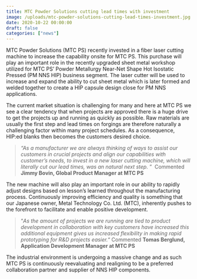 ```yaml
---
title: MTC Powder Solutions cutting lead times with investment
image: /uploads/mtc-powder-solutions-cutting-lead-times-investment.jpg
date: 2020-10-22 00:00:00
draft: false
categories: ["news"]
---
```

MTC Powder Solutions (MTC PS) recently invested in a fiber laser cutting machine to increase the capability onsite for MTC PS. This purchase will play an important role in the recently upgraded sheet metal workshop utilized for MTC PS’ Powder Metallurgy Near-Net Shape Hot Isostatic Pressed (PM NNS HIP) business segment. The laser cutter will be used to increase and expand the ability to cut sheet metal which is later formed and welded together to create a HIP capsule design close for PM NNS applications.

The current market situation is challenging for many and here at MTC PS we see a clear tendency that when projects are approved there is a huge drive to get the projects up and running as quickly as possible. Raw materials are usually the first step and lead times on forgings are therefore naturally a challenging factor within many project schedules. As a consequence, HIP:ed blanks then becomes the customers desired choice.

> _“As a manufacturer we are always thinking of ways to assist our customers in crucial projects and align our capabilities with customer’s needs, to invest in a new laser cutting machine, which will literally cut our lead times, was an natural next step._ ”  Commented **Jimmy Bovin, Global Product Manager at MTC PS**

The new machine will also play an important role in our ability to rapidly adjust designs based on lesson’s learned throughout the manufacturing process. Continuously improving efficiency and quality is something that our Japanese owner, Metal Technology Co. Ltd. (MTC), inherently pushes to the forefront to facilitate and enable positive development.

> “_As the amount of projects we are running are tied to product development in collaboration with key customers have increased this additional equipment gives us increased flexibility in making rapid prototyping for R&D projects easier._“ Commented **Tomas Berglund, Application Development Manager at MTC PS**

The industrial environment is undergoing a massive change and as such MTC PS is continuously reevaluating and realigning to be a preferred collaboration partner and supplier of NNS HIP components.
